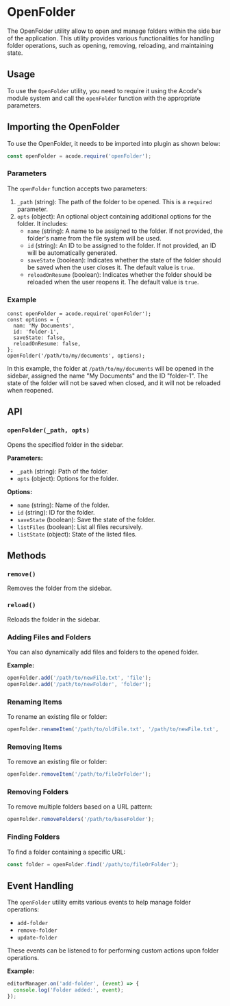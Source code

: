 # OpenFolder

The OpenFolder utility allow to open and manage folders within the side bar of the application. This utility provides various functionalities for handling folder operations, such as opening, removing, reloading, and maintaining state.

## Usage
To use the `OpenFolder` utility, you need to require it using the Acode's module system and call the `openFolder` function with the appropriate parameters.


## Importing the OpenFolder

To use the OpenFolder, it needs to be imported into plugin as shown below:

```javascript
const openFolder = acode.require('openFolder');
```

### Parameters
The `openFolder` function accepts two parameters:
1. `_path` (string): The path of the folder to be opened. This is a `required` parameter.
2. `opts` (object): An optional object containing additional options for the folder. It includes:
   - `name` (string): A name to be assigned to the folder. If not provided, the folder's name from the file system will be used.
   - `id` (string): An ID to be assigned to the folder. If not provided, an ID will be automatically generated.
   - `saveState` (boolean): Indicates whether the state of the folder should be saved when the user closes it. The default value is `true`.
   - `reloadOnResume` (boolean): Indicates whether the folder should be reloaded when the user reopens it. The default value is `true`.

### Example
```javascript:line-numbers
const openFolder = acode.require('openFolder');
const options = {
  nam: 'My Documents',
  id: 'folder-1',
  saveState: false,
  reloadOnResume: false,
};
openFolder('/path/to/my/documents', options);
```
In this example, the folder at `/path/to/my/documents` will be opened in the sidebar, assigned the name "My Documents" and the ID "folder-1". The state of the folder will not be saved when closed, and it will not be reloaded when reopened.

## API

### `openFolder(_path, opts)`
Opens the specified folder in the sidebar.

**Parameters:**
- `_path` (string): Path of the folder.
- `opts` (object): Options for the folder.

**Options:**
- `name` (string): Name of the folder.
- `id` (string): ID for the folder.
- `saveState` (boolean): Save the state of the folder.
- `listFiles` (boolean): List all files recursively.
- `listState` (object): State of the listed files.

## Methods

### `remove()`
Removes the folder from the sidebar.

### `reload()`
Reloads the folder in the sidebar.

### Adding Files and Folders
You can also dynamically add files and folders to the opened folder.

**Example:**
```javascript
openFolder.add('/path/to/newFile.txt', 'file');
openFolder.add('/path/to/newFolder', 'folder');
```

### Renaming Items
To rename an existing file or folder:
```javascript
openFolder.renameItem('/path/to/oldFile.txt', '/path/to/newFile.txt', 'newFile.txt');
```

### Removing Items
To remove an existing file or folder:
```javascript
openFolder.removeItem('/path/to/fileOrFolder');
```

### Removing Folders
To remove multiple folders based on a URL pattern:
```javascript
openFolder.removeFolders('/path/to/baseFolder');
```

### Finding Folders
To find a folder containing a specific URL:
```javascript
const folder = openFolder.find('/path/to/fileOrFolder');
```

## Event Handling
The `openFolder` utility emits various events to help manage folder operations:
- `add-folder`
- `remove-folder`
- `update-folder`

These events can be listened to for performing custom actions upon folder operations.

**Example:**
```javascript
editorManager.on('add-folder', (event) => {
  console.log('Folder added:', event);
});
```
